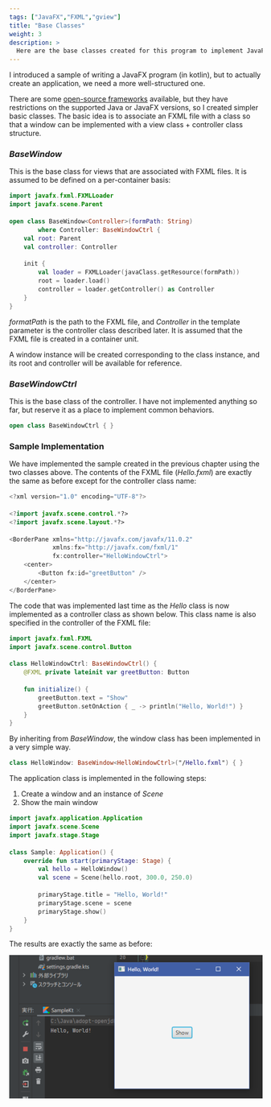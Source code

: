 ```yaml
---
tags: ["JavaFX","FXML","gview"]
title: "Base Classes"
weight: 3
description: >
  Here are the base classes created for this program to implement JavaFX winodws in kotlin.
---
```


I introduced a sample of writing a JavaFX program (in kotlin), but to actually create an application, we need a more well-structured one.

There are some [open-source frameworks](https://edvin.gitbooks.io/tornadofx-guide/content/) available, but they have restrictions on the supported Java or JavaFX versions, so I created simpler basic classes.
The basic idea is to associate an FXML file with a class so that a window can be implemented with a view class + controller class structure.

### *BaseWindow*

This is the base class for views that are associated with FXML files. It is assumed to be defined on a per-container basis:

```kotlin
import javafx.fxml.FXMLLoader
import javafx.scene.Parent

open class BaseWindow<Controller>(formPath: String)
		where Controller: BaseWindowCtrl {
	val root: Parent
	val controller: Controller

	init {
		val loader = FXMLLoader(javaClass.getResource(formPath))
		root = loader.load()
		controller = loader.getController() as Controller
	}
}
```

*formatPath* is the path to the FXML file, and *Controller* in the template parameter is the controller class described later.
It is assumed that the FXML file is created in a container unit.

A window instance will be created corresponding to the class instance, and its root and controller will be available for reference.

### *BaseWindowCtrl*

This is the base class of the controller.
I have not implemented anything so far, but reserve it as a place to implement common behaviors.

```kotlin
open class BaseWindowCtrl { }
```

### Sample Implementation

We have implemented the sample created in the previous chapter using the two classes above.
The contents of the FXML file (*Hello.fxml*) are exactly the same as before except for the controller class name:

```kotlin
<?xml version="1.0" encoding="UTF-8"?>

<?import javafx.scene.control.*?>
<?import javafx.scene.layout.*?>

<BorderPane xmlns="http://javafx.com/javafx/11.0.2"
            xmlns:fx="http://javafx.com/fxml/1"
            fx:controller="HelloWindowCtrl">
    <center>
        <Button fx:id="greetButton" />
    </center>
</BorderPane>
```

The code that was implemented last time as the *Hello* class is now implemented as a controller class as shown below.
This class name is also specified in the controller of the FXML file:

```kotlin
import javafx.fxml.FXML
import javafx.scene.control.Button

class HelloWindowCtrl: BaseWindowCtrl() {
	@FXML private lateinit var greetButton: Button

	fun initialize() {
		greetButton.text = "Show"
		greetButton.setOnAction { _ -> println("Hello, World!") }
	}
}
```

By inheriting from *BaseWindow*, the window class has been implemented in a very simple way.

```kotlin
class HelloWindow: BaseWindow<HelloWindowCtrl>("/Hello.fxml") { }
```

The application class is implemented in the following steps:
1. Create a window and an instance of *Scene*
1. Show the main window

```kotlin
import javafx.application.Application
import javafx.scene.Scene
import javafx.stage.Stage

class Sample: Application() {
	override fun start(primaryStage: Stage) {
		val hello = HelloWindow()
		val scene = Scene(hello.root, 300.0, 250.0)

		primaryStage.title = "Hello, World!"
		primaryStage.scene = scene
		primaryStage.show()
	}
}
```

The results are exactly the same as before:

![Hello, World](javafx_3.png)
